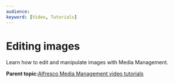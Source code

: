 ```yaml
---
audience: 
keyword: [Video, Tutorials]
---
```


# Editing images

Learn how to edit and manipulate images with Media Management.

  

**Parent topic:**[Alfresco Media Management video tutorials](../topics/mm-video-tutorials.md)

